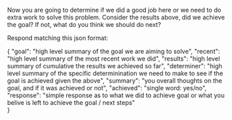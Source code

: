 Now you are going to determine if we did a good job here or we need to do extra work to solve this problem. Consider the results above, did we achieve the goal? If not, what do you think we should do next?

Respond matching this json format:

{
    "goal": "high level summary of the goal we are aiming to solve",
    "recent": "high level summary of the most recent work we did",
    "results": "high level summary of cumulative the results we achieved so far",
    "determiner": "high level summary of the specific determinination we need to make to see if the goal is achieved given the above",
    "summary": "you overall thoughts on the goal, and if it was achieved or not",
    "achieved": "single word: yes/no",
    "response": "simple response as to what we did to achieve goal or what you belive is left to achieve the goal / next steps"   
}
